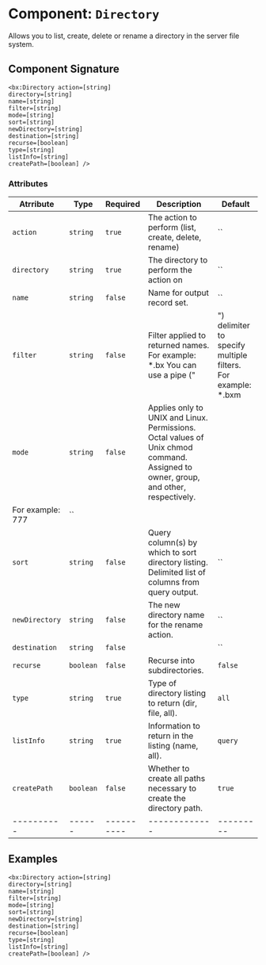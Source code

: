 [comment]: # (Note: This documentation is generated dynamically in the build process.  To modify the contents, change the javadoc on the _invoke method of the Component class)
# Component: `Directory`

Allows you to list, create, delete or rename a directory in the server file system.

## Component Signature
```
<bx:Directory action=[string]
directory=[string]
name=[string]
filter=[string]
mode=[string]
sort=[string]
newDirectory=[string]
destination=[string]
recurse=[boolean]
type=[string]
listInfo=[string]
createPath=[boolean] />
```
### Attributes

| Atrribute | Type | Required | Description | Default |
|----------|------|----------|-------------|---------|
| `action` | `string` | `true` | The action to perform (list, create, delete, rename) | ``|
| `directory` | `string` | `true` | The directory to perform the action on | ``|
| `name` | `string` | `false` | Name for output record set. | ``|
| `filter` | `string` | `false` | Filter applied to returned names. For example: *.bx You can use a pipe ("|") delimiter to specify multiple filters. For example:  *.bxm|*.bx Filter pattern matches are case-sensitive on UNIX and Linux. Can also be a UDF/Closure which accepts the file/directory name and returns a Boolean value to indicate whether that item should be included in the result or not. | `*`|
| `mode` | `string` | `false` | Applies only to UNIX and Linux. Permissions. Octal values of Unix chmod command. Assigned to owner, group, and other, respectively.
                 For example: 777 | ``|
| `sort` | `string` | `false` | Query column(s) by which to sort directory listing. Delimited list of columns from query output. | ``|
| `newDirectory` | `string` | `false` | The new directory name for the rename action. | ``|
| `destination` | `string` | `false` |  | ``|
| `recurse` | `boolean` | `false` | Recurse into subdirectories. | `false`|
| `type` | `string` | `true` | Type of directory listing to return (dir, file, all). | `all`|
| `listInfo` | `string` | `true` | Information to return in the listing (name, all). | `query`|
| `createPath` | `boolean` | `false` | Whether to create all paths necessary to create the directory path. | `true`|
|----------|------|----------|-------------|---------|



## Examples

```
<bx:Directory action=[string]
directory=[string]
name=[string]
filter=[string]
mode=[string]
sort=[string]
newDirectory=[string]
destination=[string]
recurse=[boolean]
type=[string]
listInfo=[string]
createPath=[boolean] />
```
